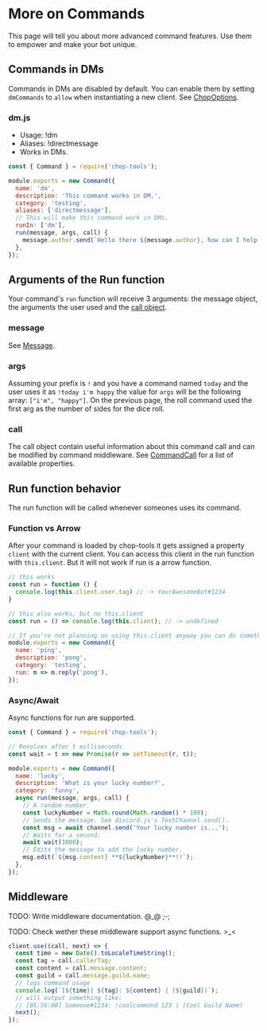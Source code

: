 # More on Commands

This page will tell you about more advanced command features. Use them to empower and make your bot unique.

## Commands in DMs

Commands in DMs are disabled by default. You can enable them by setting `dmCommands` to `allow` when instantiating a new client. See [ChopOptions](./global.html#ChopOptions).

### dm.js

-   Usage: !dm
-   Aliases: !directmessage
-   Works in DMs.

```javascript
const { Command } = require('chop-tools');

module.exports = new Command({
  name: 'dm',
  description: 'This command works in DM.',
  category: 'testing',
  aliases: ['directmessage'],
  // This will make this command work in DMs.
  runIn: ['dm'],
  run(message, args, call) {
    message.author.send(`Hello there ${message.author}, how can I help you?`);
  },
});
```

## Arguments of the Run function

Your command's `run` function will receive 3 arguments: the message object, the arguments the user used and the [call object](./CommandCall.html).

### message

See [Message](https://discord.js.org/#/docs/main/master/class/Message).

### args

Assuming your prefix is `!` and you have a command named `today` and the user uses it as `!today i'm happy` the value for `args` will be the following array: `["i'm", "happy"]`.
On the previous page, the roll command used the first arg as the number of sides for the dice roll.

### call

The call object contain useful information about this command call and can be modified by command middleware. See [CommandCall](./CommandCall.html) for a list of available properties.

## Run function behavior

The run function will be called whenever someones uses its command.

### Function vs Arrow

After your command is loaded by chop-tools it gets assigned a property `client` with the current client. You can access this client in the run function with `this.client`. But it will not work if run is a arrow function.

```javascript
// this works
const run = function () {
  console.log(this.client.user.tag) // -> YourAwesomeBot#1234
}

// this also works, but no this.client
const run = () => console.log(this.client); // -> undefined

// If you're not planning on using this.client anyway you can do something like:
module.exports = new Command({
  name: 'ping',
  description: 'pong',
  category: 'testing',
  run: m => m.reply('pong'),
});
```

### Async/Await

Async functions for run are supported.

```javascript
const { Command } = require('chop-tools');

// Resolves after t milliseconds.
const wait = t => new Promise(r => setTimeout(r, t));

module.exports = new Command({
  name: 'lucky',
  description: 'What is your lucky number?',
  category: 'funny',
  async run(message, args, call) {
    // A random number.
    const luckyNumber = Math.round(Math.random() * 100);
    // Sends the message. See discord.js's TextChannel.send().
    const msg = await channel.send('Your lucky number is...');
    // Waits for a second.
    await wait(1000);
    // Edits the message to add the lucky number.
    msg.edit(`${msg.content} **${luckyNumber}**!!`);
  },
});
```

## Middleware

TODO: Write middleware documentation. @_@ ;-;

TODO: Check wether these middleware support async functions. >_<

```javascript
client.use((call, next) => {
  const time = new Date().toLocaleTimeString();
  const tag = call.callerTag;
  const content = call.message.content;
  const guild = call.message.guild.name;
  // logs command usage
  console.log(`[${time}] ${tag}: ${content} | (${guild})`);
  // will output something like:
  // [05:56:00] Someone#1234: !coolcommand 123 | (Cool Guild Name)
  next();
});
```
